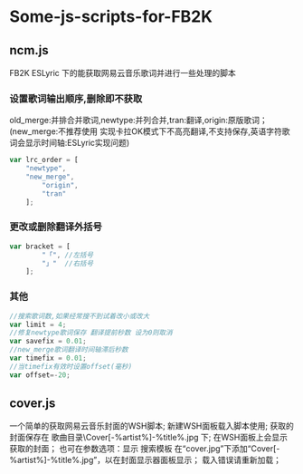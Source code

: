 # Some-js-scripts-for-FB2K

## ncm.js
FB2K ESLyric 下的能获取网易云音乐歌词并进行一些处理的脚本

### 设置歌词输出顺序,删除即不获取
old_merge:并排合并歌词,newtype:并列合并,tran:翻译,origin:原版歌词；
(new_merge:不推荐使用 实现卡拉OK模式下不高亮翻译,不支持保存,英语字符歌词会显示时间轴:ESLyric实现问题)
``` javascript
var lrc_order = [
	"newtype",
	"new_merge",
        "origin",
        "tran"
    ];
```

### 更改或删除翻译外括号
``` javascript
var bracket = [ 
        "「", //左括号
		"」"  //右括号
    ];
```

### 其他
``` javascript
//搜索歌词数,如果经常搜不到试着改小或改大
var limit = 4;
//修复newtype歌词保存 翻译提前秒数 设为0则取消
var savefix = 0.01;
//new_merge歌词翻译时间轴滞后秒数
var timefix = 0.01;
//当timefix有效时设置offset(毫秒)
var offset=-20;
```

## cover.js
一个简单的获取网易云音乐封面的WSH脚本;
新建WSH面板载入脚本使用;
获取的封面保存在 歌曲目录\Cover[-%artist%]-%title%.jpg 下;
在WSH面板上会显示获取的封面；
也可在参数选项：显示 搜索模板 在“cover.jpg”下添加“Cover[-%artist%]-%title%.jpg”，以在封面显示器面板显示；
载入错误请重新加载；
